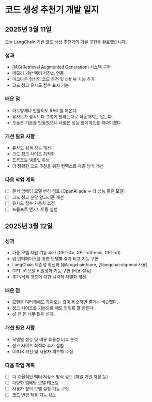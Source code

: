 # 코드 생성 추천기 개발 일지

## 2025년 3월 11일

오늘 LangChain 기반 코드 생성 추천기의 기본 구현을 완료했습니다.

### 성과

- RAG(Retrieval Augmented Generation) 시스템 구현
- 메모리 기반 벡터 저장소 연동
- 마크다운 형식의 코드 추천 및 diff 뷰 기능 추가
- 코드 청크 유사도 점수 표시 기능

### 배운 점

- 아무렇게나 만들어도 RAG 를 해온다.
- 유사도가 생각보다 그렇게 원하는대로 작동하지는 않는다.
- 오늘은 기본을 만들었으니 내일은 성능 업데이트를 해봐야겠다.

### 개선 필요 사항

- 유사도 검색 성능 개선
- 코드 청크 사이즈 최적화
- 프롬프트 템플릿 튜닝
- 더 정확한 코드 추천을 위한 컨텍스트 제공 방식 개선

### 다음 작업 계획

- [ ] 문서 임베딩 모델 변경 검토 (OpenAI ada → 더 성능 좋은 모델)
- [ ] 코드 청크 분할 알고리즘 개선
- [ ] 유사도 점수 가중치 조정
- [ ] 프롬프트 엔지니어링 실험

## 2025년 3월 12일

### 성과

- 다중 모델 지원 기능 추가 (GPT-4o, GPT-o3-mini, GPT-o1)
- 탭 인터페이스를 통한 모델별 결과 비교 기능 구현
- LangChain 의존성 최신화 (@langchain/core, @langchain/openai 사용)
- GPT-o1 모델 비활성화 기능 구현 (비용 절감)
- 추가/삭제 코드에 대한 시각적 차별화 개선

### 배운 점

- 모델을 여러개해도 가져오는 값이 비슷하면 결과는 비슷했다.
- 청크 사이즈를 기본으로 해도 의워로 잘 만든다.
- o1 은 돈 너무 많이 쓴다.

### 개선 필요 사항

- 모델별 성능 및 비용 효율성 비교 분석
- 청크 사이즈 최적화 추가 실험
- UI/UX 개선 및 사용자 피드백 수집

### 다음 작업 계획

- [ ] 더 효율적인 벡터 저장소 방식 검토 (파일 기반 저장 등)
- [ ] 다양한 임베딩 모델 테스트
- [ ] 사용자 정의 모델 설정 기능 구현
- [ ] 코드 변경 적용 기능 검토

